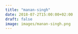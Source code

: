 ```yaml
---
title: "manan-singh"
date: 2018-07-2T15:00:00+02:00
draft: false
image: images/manan-singh.png
---
```

